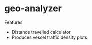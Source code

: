 geo-analyzer
==============

Features
* Distance travelled calculator
* Produces vessel traffic density plots